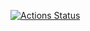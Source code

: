 [![Actions Status](https://github.com/siderai/python-project-lvl4/workflows/hexlet-check/badge.svg)](https://github.com/siderai/python-project-lvl4/actions)
